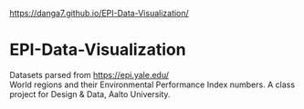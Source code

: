 https://danga7.github.io/EPI-Data-Visualization/
# EPI-Data-Visualization
Datasets parsed from https://epi.yale.edu/ <br>
World regions and their Environmental Performance Index numbers. A class project for Design & Data, Aalto University.

